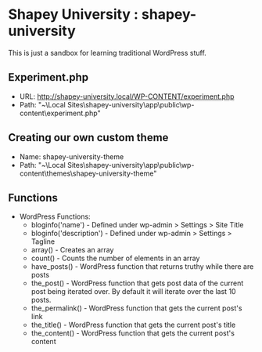 # Shapey University : shapey-university
This is just a sandbox for learning traditional WordPress stuff.

## Experiment.php
  - URL:  http://shapey-university.local/WP-CONTENT/experiment.php
  - Path: "~\Local Sites\shapey-university\app\public\wp-content\experiment.php"

## Creating our own custom theme
  - Name: shapey-university-theme
  - Path: "~\Local Sites\shapey-university\app\public\wp-content\themes\shapey-university-theme"

## Functions
  - WordPress Functions:
    - bloginfo('name') - Defined under wp-admin > Settings > Site Title
    - bloginfo('description') - Defined under wp-admin > Settings > Tagline
    - array() - Creates an array
    - count() - Counts the number of elements in an array
    - have_posts() - WordPress function that returns truthy while there are posts
    - the_post() - WordPress function that gets post data of the current post being iterated over.  By default it will iterate over the last 10 posts.
    - the_permalink() - WordPress function that gets the current post's link
    - the_title() - WordPress function that gets the current post's title
    - the_content() - WordPress function that gets the current post's content
